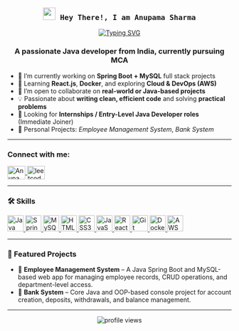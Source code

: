 
<h3 align="center">
  <samp> <img src="https://media.giphy.com/media/hvRJCLFzcasrR4ia7z/giphy.gif" width="28"> Hey There!, I am
    <b> Anupama Sharma </b>
  </samp>
</h3>

<div align="center">
 <a href="https://git.io/typing-svg">
   <img src="https://readme-typing-svg.demolab.com?font=Fira+Code&duration=2000&pause=100&color=F7BC4C&center=true&width=435&lines=Java+Developer;Spring+Boot+Enthusiast;Full+Stack+Web+Developer;MCA+Final+Year+Student" alt="Typing SVG" />
 </a>
 <br>
</div>

<h3 align="center">A passionate Java developer from India, currently pursuing MCA</h3>

- 🔭 I’m currently working on **Spring Boot + MySQL** full stack projects  
- 🌱 Learning **React.js**, **Docker**, and exploring **Cloud & DevOps (AWS)**  
- 👯 I’m open to collaborate on **real-world or Java-based projects**  
- 💡 Passionate about **writing clean, efficient code** and solving **practical problems**  
- 🤝 Looking for **Internships / Entry-Level Java Developer roles** (Immediate Joiner)  
- 🧩 Personal Projects: *Employee Management System*, *Bank System*

---

<h3 align="left">Connect with me:</h3>
<p align="left">
<a href="https://www.linkedin.com/in/anupama-sharma-5118b9270/" target="blank">
  <img align="center" src="https://raw.githubusercontent.com/rahuldkjain/github-profile-readme-generator/master/src/images/icons/Social/linked-in-alt.svg" alt="Anupama Sharma" height="30" width="40" />
</a>
<a href="https://leetcode.com/u/Anupama_Sharma/" target="blank">
  <img align="center" src="https://raw.githubusercontent.com/rahuldkjain/github-profile-readme-generator/master/src/images/icons/Social/leet-code.svg" alt="leetcode" height="30" width="40" />
</a>
</p>

---

### 🛠️ Skills

<p align="left">
  <a href="https://www.java.com/" target="_blank" rel="noreferrer">
    <img src="https://raw.githubusercontent.com/danielcranney/readme-generator/main/public/icons/skills/java-colored.svg" width="36" height="36" alt="Java" />
  </a>
  <a href="https://spring.io/projects/spring-boot" target="_blank" rel="noreferrer">
    <img src="https://cdn.jsdelivr.net/gh/devicons/devicon/icons/spring/spring-original.svg" width="36" height="36" alt="Spring Boot" />
  </a>
  <a href="https://www.mysql.com/" target="_blank" rel="noreferrer">
    <img src="https://raw.githubusercontent.com/danielcranney/readme-generator/main/public/icons/skills/mysql-colored.svg" width="36" height="36" alt="MySQL" />
  </a>
  <a href="https://developer.mozilla.org/en-US/docs/Web/HTML" target="_blank" rel="noreferrer">
    <img src="https://raw.githubusercontent.com/danielcranney/readme-generator/main/public/icons/skills/html5-colored.svg" width="36" height="36" alt="HTML5" />
  </a>
  <a href="https://developer.mozilla.org/en-US/docs/Web/CSS" target="_blank" rel="noreferrer">
    <img src="https://raw.githubusercontent.com/danielcranney/readme-generator/main/public/icons/skills/css3-colored.svg" width="36" height="36" alt="CSS3" />
  </a>
  <a href="https://developer.mozilla.org/en-US/docs/Web/JavaScript" target="_blank" rel="noreferrer">
    <img src="https://raw.githubusercontent.com/danielcranney/readme-generator/main/public/icons/skills/javascript-colored.svg" width="36" height="36" alt="JavaScript" />
  </a>
  <a href="https://reactjs.org/" target="_blank" rel="noreferrer">
    <img src="https://raw.githubusercontent.com/danielcranney/readme-generator/main/public/icons/skills/react-colored.svg" width="36" height="36" alt="React" />
  </a>
  <a href="https://git-scm.com/" target="_blank" rel="noreferrer">
    <img src="https://raw.githubusercontent.com/danielcranney/readme-generator/main/public/icons/skills/git-colored.svg" width="36" height="36" alt="Git" />
  </a>
  <a href="https://www.docker.com/" target="_blank" rel="noreferrer">
    <img src="https://cdn.jsdelivr.net/gh/devicons/devicon/icons/docker/docker-original.svg" width="36" height="36" alt="Docker" />
  </a>
  <a href="https://aws.amazon.com/" target="_blank" rel="noreferrer">
    <img src="https://raw.githubusercontent.com/danielcranney/readme-generator/main/public/icons/skills/aws-colored.svg" width="36" height="36" alt="AWS" />
  </a>
</p>

---

<h3 align="left">🚀 Featured Projects</h3>

- 🧮 **Employee Management System** – A Java Spring Boot and MySQL-based web app for managing employee records, CRUD operations, and department-level access.  
- 🏦 **Bank System** – Core Java and OOP-based console project for account creation, deposits, withdrawals, and balance management.

---

<p align="center">
  <img src="https://komarev.com/ghpvc/?username=anupama-sharma&label=Profile%20views&color=0e75b6&style=flat" alt="profile views" />
</p>
